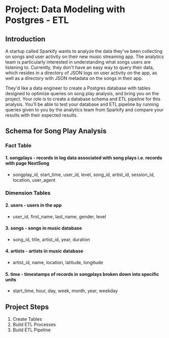 # Project: Data Modeling with Postgres - ETL

## Introduction
A startup called Sparkify wants to analyze the data they've been collecting on songs and user activity on their new music streaming app. The analytics team is particularly interested in understanding what songs users are listening to. Currently, they don't have an easy way to query their data, which resides in a directory of JSON logs on user activity on the app, as well as a directory with JSON metadata on the songs in their app.

They'd like a data engineer to create a Postgres database with tables designed to optimize queries on song play analysis, and bring you on the project. Your role is to create a database schema and ETL pipeline for this analysis. You'll be able to test your database and ETL pipeline by running queries given to you by the analytics team from Sparkify and compare your results with their expected results.


## Schema for Song Play Analysis

### Fact Table
#### 1. songplays - records in log data associated with song plays i.e. records with page NextSong
  * songplay_id, start_time, user_id, level, song_id, artist_id, session_id, location, user_agent

### Dimension Tables
#### 2. users - users in the app
  * user_id, first_name, last_name, gender, level
#### 3. songs - songs in music database
  * song_id, title, artist_id, year, duration
#### 4. artists - artists in music database
  * artist_id, name, location, latitude, longitude
#### 5. time - timestamps of records in songplays broken down into specific units
  * start_time, hour, day, week, month, year, weekday


## Project Steps
 1. Create Tables
 2. Build ETL Processes
 3. Build ETL Pipeline


